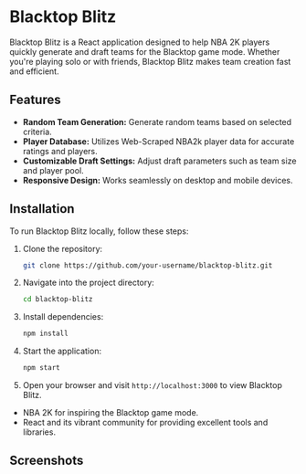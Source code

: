 # Blacktop Blitz

Blacktop Blitz is a React application designed to help NBA 2K players quickly generate and draft teams for the Blacktop game mode. Whether you're playing solo or with friends, Blacktop Blitz makes team creation fast and efficient.

## Features

- **Random Team Generation:** Generate random teams based on selected criteria.
- **Player Database:** Utilizes Web-Scraped NBA2k player data for accurate ratings and players.
- **Customizable Draft Settings:** Adjust draft parameters such as team size and player pool.
- **Responsive Design:** Works seamlessly on desktop and mobile devices.

## Installation

To run Blacktop Blitz locally, follow these steps:

1. Clone the repository:

   ```bash
   git clone https://github.com/your-username/blacktop-blitz.git
   ```

2. Navigate into the project directory:

   ```bash
   cd blacktop-blitz
   ```

3. Install dependencies:

   ```bash
   npm install
   ```

4. Start the application:

   ```bash
   npm start
   ```

5. Open your browser and visit `http://localhost:3000` to view Blacktop Blitz.

- NBA 2K for inspiring the Blacktop game mode.
- React and its vibrant community for providing excellent tools and libraries.

## Screenshots
